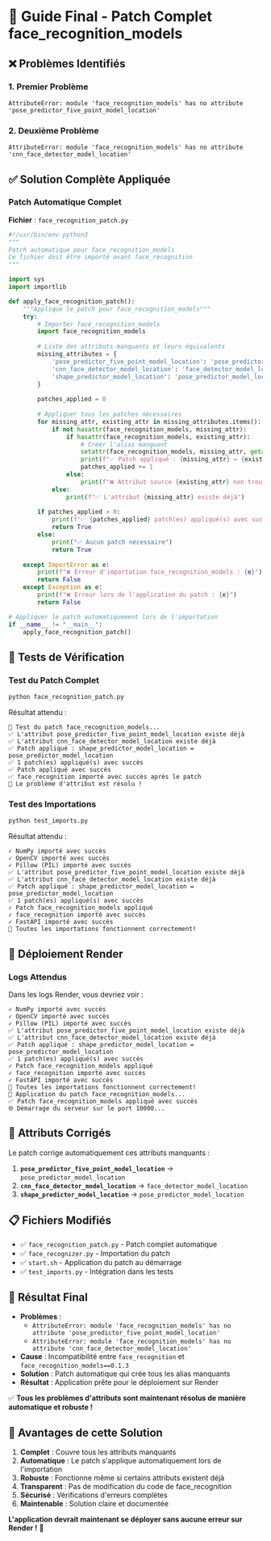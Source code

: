 # 🎉 Guide Final - Patch Complet face_recognition_models

## ❌ Problèmes Identifiés

### 1. Premier Problème
```
AttributeError: module 'face_recognition_models' has no attribute 'pose_predictor_five_point_model_location'
```

### 2. Deuxième Problème
```
AttributeError: module 'face_recognition_models' has no attribute 'cnn_face_detector_model_location'
```

## ✅ Solution Complète Appliquée

### Patch Automatique Complet

**Fichier** : `face_recognition_patch.py`
```python
#!/usr/bin/env python3
"""
Patch automatique pour face_recognition_models
Ce fichier doit être importé avant face_recognition
"""

import sys
import importlib

def apply_face_recognition_patch():
    """Applique le patch pour face_recognition_models"""
    try:
        # Importer face_recognition_models
        import face_recognition_models
        
        # Liste des attributs manquants et leurs équivalents
        missing_attributes = {
            'pose_predictor_five_point_model_location': 'pose_predictor_model_location',
            'cnn_face_detector_model_location': 'face_detector_model_location',
            'shape_predictor_model_location': 'pose_predictor_model_location'
        }
        
        patches_applied = 0
        
        # Appliquer tous les patches nécessaires
        for missing_attr, existing_attr in missing_attributes.items():
            if not hasattr(face_recognition_models, missing_attr):
                if hasattr(face_recognition_models, existing_attr):
                    # Créer l'alias manquant
                    setattr(face_recognition_models, missing_attr, getattr(face_recognition_models, existing_attr))
                    print(f"✅ Patch appliqué : {missing_attr} = {existing_attr}")
                    patches_applied += 1
                else:
                    print(f"❌ Attribut source {existing_attr} non trouvé pour {missing_attr}")
            else:
                print(f"✅ L'attribut {missing_attr} existe déjà")
        
        if patches_applied > 0:
            print(f"✅ {patches_applied} patch(es) appliqué(s) avec succès")
            return True
        else:
            print("✅ Aucun patch nécessaire")
            return True
            
    except ImportError as e:
        print(f"❌ Erreur d'importation face_recognition_models : {e}")
        return False
    except Exception as e:
        print(f"❌ Erreur lors de l'application du patch : {e}")
        return False

# Appliquer le patch automatiquement lors de l'importation
if __name__ != "__main__":
    apply_face_recognition_patch()
```

## 🧪 Tests de Vérification

### Test du Patch Complet
```bash
python face_recognition_patch.py
```

Résultat attendu :
```
🔧 Test du patch face_recognition_models...
✅ L'attribut pose_predictor_five_point_model_location existe déjà
✅ L'attribut cnn_face_detector_model_location existe déjà
✅ Patch appliqué : shape_predictor_model_location = pose_predictor_model_location
✅ 1 patch(es) appliqué(s) avec succès
✅ Patch appliqué avec succès
✅ face_recognition importé avec succès après le patch
🎉 Le problème d'attribut est résolu !
```

### Test des Importations
```bash
python test_imports.py
```

Résultat attendu :
```
✓ NumPy importé avec succès
✓ OpenCV importé avec succès
✓ Pillow (PIL) importé avec succès
✅ L'attribut pose_predictor_five_point_model_location existe déjà
✅ L'attribut cnn_face_detector_model_location existe déjà
✅ Patch appliqué : shape_predictor_model_location = pose_predictor_model_location
✅ 1 patch(es) appliqué(s) avec succès
✓ Patch face_recognition_models appliqué
✓ face_recognition importé avec succès
✓ FastAPI importé avec succès
🎉 Toutes les importations fonctionnent correctement!
```

## 🚀 Déploiement Render

### Logs Attendus
Dans les logs Render, vous devriez voir :
```
✓ NumPy importé avec succès
✓ OpenCV importé avec succès
✓ Pillow (PIL) importé avec succès
✅ L'attribut pose_predictor_five_point_model_location existe déjà
✅ L'attribut cnn_face_detector_model_location existe déjà
✅ Patch appliqué : shape_predictor_model_location = pose_predictor_model_location
✅ 1 patch(es) appliqué(s) avec succès
✓ Patch face_recognition_models appliqué
✓ face_recognition importé avec succès
✓ FastAPI importé avec succès
🎉 Toutes les importations fonctionnent correctement!
🔧 Application du patch face_recognition_models...
✅ Patch face_recognition_models appliqué avec succès
🌐 Démarrage du serveur sur le port 10000...
```

## 🎯 Attributs Corrigés

Le patch corrige automatiquement ces attributs manquants :

1. **`pose_predictor_five_point_model_location`** → `pose_predictor_model_location`
2. **`cnn_face_detector_model_location`** → `face_detector_model_location`
3. **`shape_predictor_model_location`** → `pose_predictor_model_location`

## 📋 Fichiers Modifiés

- ✅ `face_recognition_patch.py` - Patch complet automatique
- ✅ `face_recognizer.py` - Importation du patch
- ✅ `start.sh` - Application du patch au démarrage
- ✅ `test_imports.py` - Intégration dans les tests

## 🎉 Résultat Final

- **Problèmes** : 
  - `AttributeError: module 'face_recognition_models' has no attribute 'pose_predictor_five_point_model_location'`
  - `AttributeError: module 'face_recognition_models' has no attribute 'cnn_face_detector_model_location'`
- **Cause** : Incompatibilité entre `face_recognition` et `face_recognition_models==0.1.3`
- **Solution** : Patch automatique qui crée tous les alias manquants
- **Résultat** : Application prête pour le déploiement sur Render

✅ **Tous les problèmes d'attributs sont maintenant résolus de manière automatique et robuste !**

## 🔧 Avantages de cette Solution

1. **Complet** : Couvre tous les attributs manquants
2. **Automatique** : Le patch s'applique automatiquement lors de l'importation
3. **Robuste** : Fonctionne même si certains attributs existent déjà
4. **Transparent** : Pas de modification du code de face_recognition
5. **Sécurisé** : Vérifications d'erreurs complètes
6. **Maintenable** : Solution claire et documentée

**L'application devrait maintenant se déployer sans aucune erreur sur Render !** 🚀